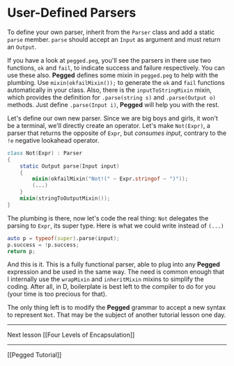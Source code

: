 User-Defined Parsers
====================

To define your own parser, inherit from the `Parser` class and add a static `parse` member. `parse` should accept an `Input` as argument and must return an `Output`.

If you have a look at `pegged.peg`, you'll see the parsers in there use two functions, `ok` and `fail`, to indicate success and failure respectively. You can use these also. **Pegged**  defines some mixin in `pegged.peg` to help with the plumbing. Use `mixin(okfailMixin());` to generate the `ok` and `fail` functions automatically in your class. Also, there is the `inputToStringMixin` mixin, which provides the definition for `.parse(string s)` and `.parse(Output o)` methods. Just define `.parse(Input i)`, **Pegged** will help you with the rest.

Let's define our own new parser. Since we are big boys and girls, it won't be a terminal, we'll directly create an operator. Let's make `Not(Expr)`, a parser that returns the opposite of `Expr`, but *consumes input*, contrary to the `!e` negative lookahead operator.

```d
class Not(Expr) : Parser
{
    static Output parse(Input input)
    {
        mixin(okfailMixin("Not!(" ~ Expr.stringof ~ ")"));
        (...)
    }
    mixin(stringToOutputMixin());
}
```

The plumbing is there, now let's code the real thing: `Not` delegates the parsing to `Expr`, its super type. Here is what we could write instead of `(...)`

```d
auto p = typeof(super).parse(input);
p.success = !p.success;
return p;
```

And this is it. This is a fully functional parser, able to plug into any **Pegged** expression and be used in the same way. The need is common enough that I internally use the `wrapMixin` and `inheritMixin` mixins to simplify the coding. After all, in D, boilerplate is best left to the compiler to do for you (your time is too precious for that).

The only thing left is to modify the **Pegged** grammar to accept a new syntax to represent `Not`. That may be the subject of another tutorial lesson one day.

* * * *

Next lesson [[Four Levels of Encapsulation]]

* * * *

[[Pegged Tutorial]]
